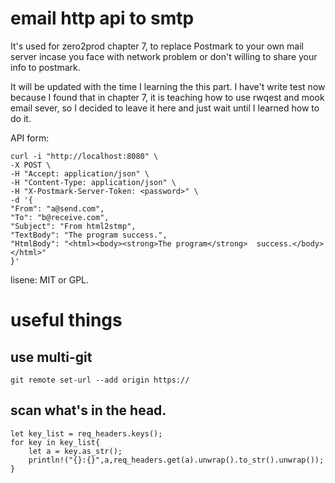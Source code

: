 # email http api to smtp
It's used for zero2prod chapter 7, to replace Postmark to your own mail server incase you face with network problem or don't  willing to share your info to postmark. 

It will be updated with the time I learning the this part.
I have't write test now because I found that in chapter 7, it is teaching how to use rwqest and mook email sever, so I decided to leave it here and just wait until I learned how to do it.



API form:
```
curl -i "http://localhost:8080" \
-X POST \
-H "Accept: application/json" \
-H "Content-Type: application/json" \
-H "X-Postmark-Server-Token: <password>" \
-d '{
"From": "a@send.com",
"To": "b@receive.com",
"Subject": "From html2stmp",
"TextBody": "The program success.",
"HtmlBody": "<html><body><strong>The program</strong>  success.</body></html>"
}'

```



lisene: MIT or GPL.

# useful things
## use multi-git 
`git remote set-url --add origin https://`
## scan what's in the head.
```
let key_list = req_headers.keys();
for key in key_list{
    let a = key.as_str();
    println!("{}:{}",a,req_headers.get(a).unwrap().to_str().unwrap());
}
```
